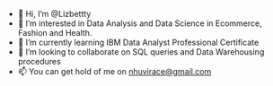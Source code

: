 - 👋 Hi, I’m @Lizbettty
- 👀 I’m interested in Data Analysis and Data Science in Ecommerce, Fashion and Health.
- 🌱 I’m currently learning IBM Data Analyst Professional Certificate
- 💞️ I’m looking to collaborate on SQL queries and Data Warehousing procedures
- 📫 You can get hold of me on nhuvirace@gmail.com

<!---
Lizbettty/Lizbettty is a ✨ special ✨ repository because its `README.md` (this file) appears on your GitHub profile.
You can click the Preview link to take a look at your changes.
--->
